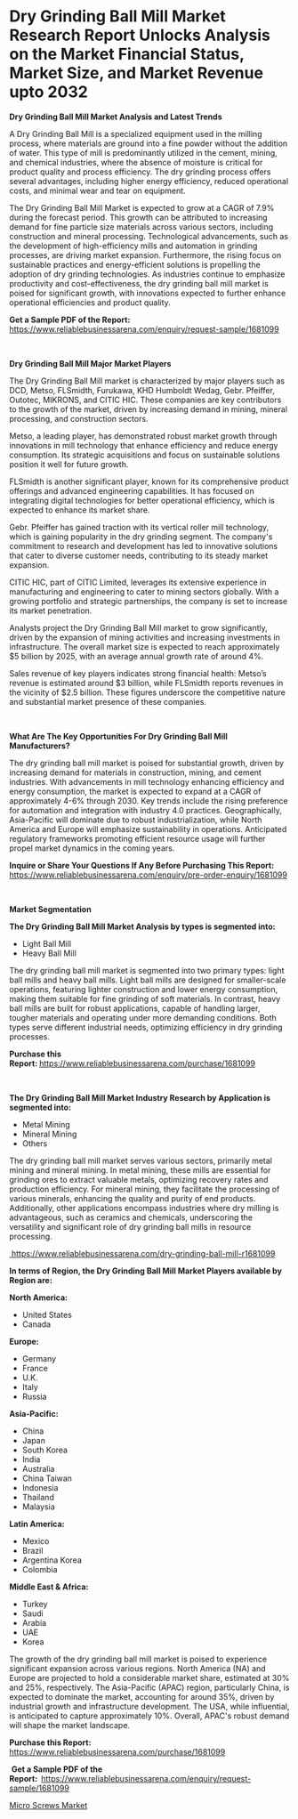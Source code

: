 <p><h1>Dry Grinding Ball Mill Market Research Report Unlocks Analysis on the Market Financial Status, Market Size, and Market Revenue upto 2032</h1></p><p><strong>Dry Grinding Ball Mill Market Analysis and Latest Trends</strong></p>
<p><p>A Dry Grinding Ball Mill is a specialized equipment used in the milling process, where materials are ground into a fine powder without the addition of water. This type of mill is predominantly utilized in the cement, mining, and chemical industries, where the absence of moisture is critical for product quality and process efficiency. The dry grinding process offers several advantages, including higher energy efficiency, reduced operational costs, and minimal wear and tear on equipment.</p><p>The Dry Grinding Ball Mill Market is expected to grow at a CAGR of 7.9% during the forecast period. This growth can be attributed to increasing demand for fine particle size materials across various sectors, including construction and mineral processing. Technological advancements, such as the development of high-efficiency mills and automation in grinding processes, are driving market expansion. Furthermore, the rising focus on sustainable practices and energy-efficient solutions is propelling the adoption of dry grinding technologies. As industries continue to emphasize productivity and cost-effectiveness, the dry grinding ball mill market is poised for significant growth, with innovations expected to further enhance operational efficiencies and product quality.</p></p>
<p><strong>Get a Sample PDF of the Report:&nbsp;</strong> <a href="https://www.reliablebusinessarena.com/enquiry/request-sample/1681099?utm_campaign=2527&utm_medium=2&utm_source=Github&utm_content=ia&utm_term=11042025&utm_id=dry-grinding-ball-mill">https://www.reliablebusinessarena.com/enquiry/request-sample/1681099</a></p>
<p>&nbsp;</p>
<p><strong>Dry Grinding Ball Mill Major Market Players</strong></p>
<p><p>The Dry Grinding Ball Mill market is characterized by major players such as DCD, Metso, FLSmidth, Furukawa, KHD Humboldt Wedag, Gebr. Pfeiffer, Outotec, MIKRONS, and CITIC HIC. These companies are key contributors to the growth of the market, driven by increasing demand in mining, mineral processing, and construction sectors.</p><p>Metso, a leading player, has demonstrated robust market growth through innovations in mill technology that enhance efficiency and reduce energy consumption. Its strategic acquisitions and focus on sustainable solutions position it well for future growth.</p><p>FLSmidth is another significant player, known for its comprehensive product offerings and advanced engineering capabilities. It has focused on integrating digital technologies for better operational efficiency, which is expected to enhance its market share.</p><p>Gebr. Pfeiffer has gained traction with its vertical roller mill technology, which is gaining popularity in the dry grinding segment. The company's commitment to research and development has led to innovative solutions that cater to diverse customer needs, contributing to its steady market expansion.</p><p>CITIC HIC, part of CITIC Limited, leverages its extensive experience in manufacturing and engineering to cater to mining sectors globally. With a growing portfolio and strategic partnerships, the company is set to increase its market penetration.</p><p>Analysts project the Dry Grinding Ball Mill market to grow significantly, driven by the expansion of mining activities and increasing investments in infrastructure. The overall market size is expected to reach approximately $5 billion by 2025, with an average annual growth rate of around 4%.</p><p>Sales revenue of key players indicates strong financial health: Metso’s revenue is estimated around $3 billion, while FLSmidth reports revenues in the vicinity of $2.5 billion. These figures underscore the competitive nature and substantial market presence of these companies.</p></p>
<p>&nbsp;</p>
<p><strong>What Are The Key Opportunities For Dry Grinding Ball Mill Manufacturers?</strong></p>
<p><p>The dry grinding ball mill market is poised for substantial growth, driven by increasing demand for materials in construction, mining, and cement industries. With advancements in mill technology enhancing efficiency and energy consumption, the market is expected to expand at a CAGR of approximately 4-6% through 2030. Key trends include the rising preference for automation and integration with industry 4.0 practices. Geographically, Asia-Pacific will dominate due to robust industrialization, while North America and Europe will emphasize sustainability in operations. Anticipated regulatory frameworks promoting efficient resource usage will further propel market dynamics in the coming years.</p></p>
<p><strong>Inquire or Share Your Questions If Any Before Purchasing This Report:</strong> <a href="https://www.reliablebusinessarena.com/enquiry/pre-order-enquiry/1681099?utm_campaign=2527&utm_medium=2&utm_source=Github&utm_content=ia&utm_term=11042025&utm_id=dry-grinding-ball-mill">https://www.reliablebusinessarena.com/enquiry/pre-order-enquiry/1681099</a></p>
<p>&nbsp;</p>
<p><strong>Market Segmentation</strong></p>
<p><strong>The Dry Grinding Ball Mill Market Analysis by types is segmented into:</strong></p>
<p><ul><li>Light Ball Mill</li><li>Heavy Ball Mill</li></ul></p>
<p><p>The dry grinding ball mill market is segmented into two primary types: light ball mills and heavy ball mills. Light ball mills are designed for smaller-scale operations, featuring lighter construction and lower energy consumption, making them suitable for fine grinding of soft materials. In contrast, heavy ball mills are built for robust applications, capable of handling larger, tougher materials and operating under more demanding conditions. Both types serve different industrial needs, optimizing efficiency in dry grinding processes.</p></p>
<p><strong>Purchase this Report:&nbsp;</strong><a href="https://www.reliablebusinessarena.com/purchase/1681099?utm_campaign=2527&utm_medium=2&utm_source=Github&utm_content=ia&utm_term=11042025&utm_id=dry-grinding-ball-mill">https://www.reliablebusinessarena.com/purchase/1681099</a></p>
<p>&nbsp;</p>
<p><strong>The Dry Grinding Ball Mill Market Industry Research by Application is segmented into:</strong></p>
<p><ul><li>Metal Mining</li><li>Mineral Mining</li><li>Others</li></ul></p>
<p><p>The dry grinding ball mill market serves various sectors, primarily metal mining and mineral mining. In metal mining, these mills are essential for grinding ores to extract valuable metals, optimizing recovery rates and production efficiency. For mineral mining, they facilitate the processing of various minerals, enhancing the quality and purity of end products. Additionally, other applications encompass industries where dry milling is advantageous, such as ceramics and chemicals, underscoring the versatility and significant role of dry grinding ball mills in resource processing.</p></p>
<p><a href="https://www.reliablebusinessarena.com/dry-grinding-ball-mill-r1681099?utm_campaign=2527&utm_medium=2&utm_source=Github&utm_content=ia&utm_term=11042025&utm_id=dry-grinding-ball-mill">&nbsp;https://www.reliablebusinessarena.com/dry-grinding-ball-mill-r1681099</a></p>
<p><strong>In terms of Region, the Dry Grinding Ball Mill Market Players available by Region are:</strong></p>
<p>
    <p> <strong> North America: </strong>
        <ul>
            <li>United States</li>
            <li>Canada</li>
        </ul>
        </p> 
    <p> <strong> Europe: </strong>
        <ul>
            <li>Germany</li>
            <li>France</li>
            <li>U.K.</li>
            <li>Italy</li>
            <li>Russia</li>
        </ul>
        </p> 
    <p> <strong> Asia-Pacific: </strong>
        <ul>
            <li>China</li>
            <li>Japan</li>
            <li>South Korea</li>
            <li>India</li>
            <li>Australia</li>
            <li>China Taiwan</li>
            <li>Indonesia</li>
            <li>Thailand</li>
            <li>Malaysia</li>
        </ul>
        </p> 
    <p> <strong> Latin America: </strong>
        <ul>
            <li>Mexico</li>
            <li>Brazil</li>
            <li>Argentina Korea</li>
            <li>Colombia</li>
        </ul>
        </p> 
    <p> <strong> Middle East & Africa: </strong>
        <ul>
            <li>Turkey</li>
            <li>Saudi</li>
            <li>Arabia</li>
            <li>UAE</li>
            <li>Korea</li>
        </ul>
    </p>
    </p>
<p><p>The growth of the dry grinding ball mill market is poised to experience significant expansion across various regions. North America (NA) and Europe are projected to hold a considerable market share, estimated at 30% and 25%, respectively. The Asia-Pacific (APAC) region, particularly China, is expected to dominate the market, accounting for around 35%, driven by industrial growth and infrastructure development. The USA, while influential, is anticipated to capture approximately 10%. Overall, APAC's robust demand will shape the market landscape.</p></p>
<p><strong>Purchase this Report: </strong><a href="https://www.reliablebusinessarena.com/purchase/1681099?utm_campaign=2527&utm_medium=2&utm_source=Github&utm_content=ia&utm_term=11042025&utm_id=dry-grinding-ball-mill">https://www.reliablebusinessarena.com/purchase/1681099</a></p>
<p>&nbsp;<strong>Get a Sample PDF of the Report:&nbsp;&nbsp;</strong><a href="https://www.reliablebusinessarena.com/enquiry/request-sample/1681099?utm_campaign=2527&utm_medium=2&utm_source=Github&utm_content=ia&utm_term=11042025&utm_id=dry-grinding-ball-mill">https://www.reliablebusinessarena.com/enquiry/request-sample/1681099</a></p>
<p><strong></strong></p>
<p><p><a href="https://github.com/anggigpps/Market-Research-Report-List-1/blob/main/micro-screws-market.md?utm_campaign=2527&utm_medium=2&utm_source=Github&utm_content=ia&utm_term=11042025&utm_id=dry-grinding-ball-mill">Micro Screws Market</a></p></p>